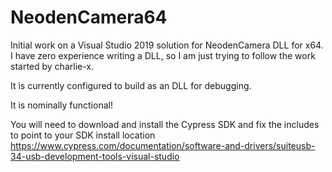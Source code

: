 # NeodenCamera64
Initial work on a Visual Studio 2019 solution for NeodenCamera DLL for x64.  I have zero experience writing a DLL, so I am just trying to follow the work started by charlie-x.

It is currently configured to build as an DLL for debugging.  

It is nominally functional!

You will need to download and install the Cypress SDK and fix the includes to point to your SDK install location 
https://www.cypress.com/documentation/software-and-drivers/suiteusb-34-usb-development-tools-visual-studio
